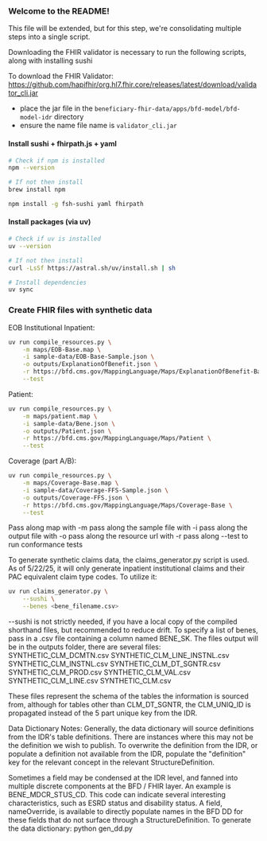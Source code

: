 ### Welcome to the README!

This file will be extended, but for this step, we're consolidating multiple steps into a single script. 

Downloading the FHIR validator is necessary to run the following scripts, along with installing sushi

To download the FHIR Validator:
https://github.com/hapifhir/org.hl7.fhir.core/releases/latest/download/validator_cli.jar
  - place the jar file in the `beneficiary-fhir-data/apps/bfd-model/bfd-model-idr` directory
  - ensure the name file name is `validator_cli.jar`

#### Install sushi + fhirpath.js + yaml
```sh
# Check if npm is installed
npm --version

# If not then install
brew install npm
```

```sh
npm install -g fsh-sushi yaml fhirpath
```

#### Install packages  (via uv)
```sh
# Check if uv is installed
uv --version

# If not then install
curl -LsSf https://astral.sh/uv/install.sh | sh
```

```sh
# Install dependencies 
uv sync
```

### Create FHIR files with synthetic data

EOB Institutional Inpatient:
```sh
uv run compile_resources.py \
    -m maps/EOB-Base.map \
    -i sample-data/EOB-Base-Sample.json \
    -o outputs/ExplanationOfBenefit.json \
    -r https://bfd.cms.gov/MappingLanguage/Maps/ExplanationOfBenefit-Base \
    --test
```
Patient:
```sh
uv run compile_resources.py \
    -m maps/patient.map \
    -i sample-data/Bene.json \
    -o outputs/Patient.json \
    -r https://bfd.cms.gov/MappingLanguage/Maps/Patient \
    --test
```
Coverage (part A/B):
```sh
uv run compile_resources.py \
    -m maps/Coverage-Base.map \
    -i sample-data/Coverage-FFS-Sample.json \
    -o outputs/Coverage-FFS.json \
    -r https://bfd.cms.gov/MappingLanguage/Maps/Coverage-Base \
    --test
```


Pass along map with -m
pass along the sample file with -i
pass along the output file with -o
pass along the resource url with -r
pass along --test to run conformance tests


To generate synthetic claims data, the claims_generator.py script is used. As of 5/22/25, it will only generate inpatient institutional claims and their PAC equivalent claim type codes. 
To utilize it:
```sh
uv run claims_generator.py \
    --sushi \
    --benes <bene_filename.csv>
```

--sushi is not strictly needed, if you have a local copy of the compiled shorthand files, but recommended to reduce drift. To specify a list of benes, pass in a .csv file containing a column named BENE_SK. 
The files output will be in the outputs folder, there are several files:
SYNTHETIC_CLM_DCMTN.csv
SYNTHETIC_CLM_LINE_INSTNL.csv
SYNTHETIC_CLM_INSTNL.csv
SYNTHETIC_CLM_DT_SGNTR.csv
SYNTHETIC_CLM_PROD.csv
SYNTHETIC_CLM_VAL.csv
SYNTHETIC_CLM_LINE.csv
SYNTHETIC_CLM.csv

These files represent the schema of the tables the information is sourced from, although for tables other than CLM_DT_SGNTR, the CLM_UNIQ_ID is propagated instead of the 5 part unique key from the IDR.



Data Dictionary Notes:
Generally, the data dictionary will source definitions from the IDR's table definitions. There are instances where this may not be the definition we wish to publish. To overwrite the definition from the IDR, or populate a definition not available from the IDR, populate the "definition" key for the relevant concept in the relevant StructureDefinition. 

Sometimes a field may be condensed at the IDR level, and fanned into multiple discrete components at the BFD / FHIR layer. An example is BENE_MDCR_STUS_CD. This code can indicate several interesting characteristics, such as ESRD status and disability status. A field, nameOverride, is available to directly populate names in the BFD DD for these fields that do not surface through a StructureDefinition. 
To generate the data dictionary:
python gen_dd.py


